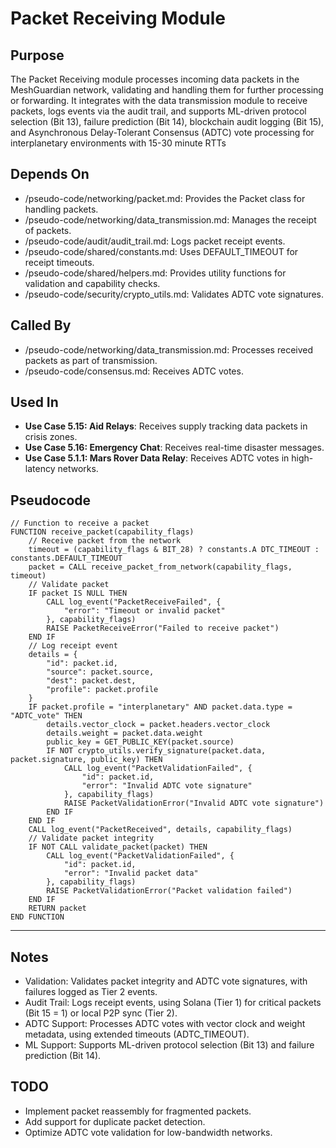 # Packet Receiving Module

## Purpose
The Packet Receiving module processes incoming data packets in the MeshGuardian network, validating and handling them for further processing or forwarding. It integrates with the data transmission module to receive packets, logs events via the audit trail, and supports ML-driven protocol selection (Bit 13), failure prediction (Bit 14), blockchain audit logging (Bit 15), and Asynchronous Delay-Tolerant Consensus (ADTC) vote processing for interplanetary environments with 15-30 minute RTTs

## Depends On
- /pseudo-code/networking/packet.md: Provides the Packet class for handling packets.
- /pseudo-code/networking/data_transmission.md: Manages the receipt of packets.
- /pseudo-code/audit/audit_trail.md: Logs packet receipt events.
- /pseudo-code/shared/constants.md: Uses DEFAULT_TIMEOUT for receipt timeouts.
- /pseudo-code/shared/helpers.md: Provides utility functions for validation and capability checks.
- /pseudo-code/security/crypto_utils.md: Validates ADTC vote signatures.

## Called By
- /pseudo-code/networking/data_transmission.md: Processes received packets as part of transmission.
- /pseudo-code/consensus.md: Receives ADTC votes.

## Used In
- **Use Case 5.15: Aid Relays**: Receives supply tracking data packets in crisis zones.
- **Use Case 5.16: Emergency Chat**: Receives real-time disaster messages.
- **Use Case 5.1.1: Mars Rover Data Relay**: Receives ADTC votes in high-latency networks.

## Pseudocode
```pseudocode
// Function to receive a packet
FUNCTION receive_packet(capability_flags)
    // Receive packet from the network
    timeout = (capability_flags & BIT_28) ? constants.A DTC_TIMEOUT : constants.DEFAULT_TIMEOUT
    packet = CALL receive_packet_from_network(capability_flags, timeout)
    // Validate packet
    IF packet IS NULL THEN
        CALL log_event("PacketReceiveFailed", {
            "error": "Timeout or invalid packet"
        }, capability_flags)
        RAISE PacketReceiveError("Failed to receive packet")
    END IF
    // Log receipt event
    details = {
        "id": packet.id,
        "source": packet.source,
        "dest": packet.dest,
        "profile": packet.profile
    }
    IF packet.profile = "interplanetary" AND packet.data.type = "ADTC_vote" THEN
        details.vector_clock = packet.headers.vector_clock
        details.weight = packet.data.weight
        public_key = GET_PUBLIC_KEY(packet.source)
        IF NOT crypto_utils.verify_signature(packet.data, packet.signature, public_key) THEN
            CALL log_event("PacketValidationFailed", {
                "id": packet.id,
                "error": "Invalid ADTC vote signature"
            }, capability_flags)
            RAISE PacketValidationError("Invalid ADTC vote signature")
        END IF
    END IF
    CALL log_event("PacketReceived", details, capability_flags)
    // Validate packet integrity
    IF NOT CALL validate_packet(packet) THEN
        CALL log_event("PacketValidationFailed", {
            "id": packet.id,
            "error": "Invalid packet data"
        }, capability_flags)
        RAISE PacketValidationError("Packet validation failed")
    END IF
    RETURN packet
END FUNCTION
```

---

## Notes
- Validation: Validates packet integrity and ADTC vote signatures, with failures logged as Tier 2 events.
- Audit Trail: Logs receipt events, using Solana (Tier 1) for critical packets (Bit 15 = 1) or local P2P sync (Tier 2).
- ADTC Support: Processes ADTC votes with vector clock and weight metadata, using extended timeouts (ADTC_TIMEOUT).
- ML Support: Supports ML-driven protocol selection (Bit 13) and failure prediction (Bit 14).

## TODO
- Implement packet reassembly for fragmented packets.
- Add support for duplicate packet detection.
- Optimize ADTC vote validation for low-bandwidth networks.
